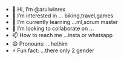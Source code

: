 - 👋 Hi, I’m @arulwinrex
- 👀 I’m interested in ... biking,travel,games
- 🌱 I’m currently learning ...ml,scrum master
- 💞️ I’m looking to collaborate on ...
- 📫 How to reach me ...insta or whatsapp
- 😄 Pronouns: ...he\him
- ⚡ Fun fact: ...there only 2 gender

<!---
arulwinrex/arulwinrex is a ✨ special ✨ repository because its `README.md` (this file) appears on your GitHub profile.
You can click the Preview link to take a look at your changes.
--->
